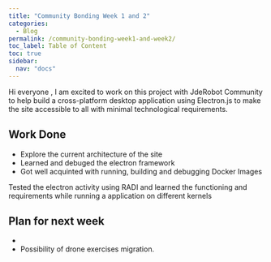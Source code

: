 ```yaml
---
title: "Community Bonding Week 1 and 2"
categories:
  - Blog
permalink: /community-bonding-week1-and-week2/
toc_label: Table of Content
toc: true
sidebar:
  nav: "docs"
---
```


Hi everyone , I am excited to work on this project with JdeRobot Community to help build a cross-platform desktop application using Electron.js to make the site accessible to all with minimal technological requirements.

## Work Done

* Explore the current architecture of the site
* Learned and debuged the electron framework
* Got well acquinted with running, building and debugging Docker Images





Tested the electron activity using RADI and learned the functioning and requirements while running a application on different kernels

## Plan for next week

* 
* Possibility of drone exercises migration.
